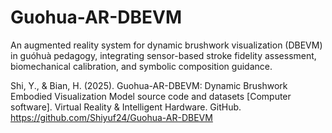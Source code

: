 # Guohua-AR-DBEVM
An augmented reality system for dynamic brushwork visualization (DBEVM) in guóhuà pedagogy, integrating sensor-based stroke fidelity assessment, biomechanical calibration, and symbolic composition guidance.

Shi, Y., & Bian, H. (2025). Guohua-AR-DBEVM: Dynamic Brushwork Embodied Visualization Model source code and datasets [Computer software]. Virtual Reality & Intelligent Hardware. GitHub. https://github.com/Shiyuf24/Guohua-AR-DBEVM
